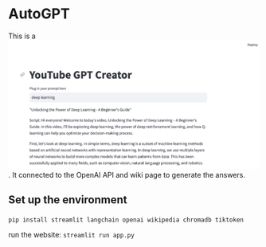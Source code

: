 # AutoGPT
This is a ![YouTube GPT Creator](image.png). It connected to the OpenAI API and wiki page to generate the answers. 


## Set up the environment 
`pip install streamlit langchain openai wikipedia chromadb tiktoken`

run the website: 
`streamlit run app.py`
